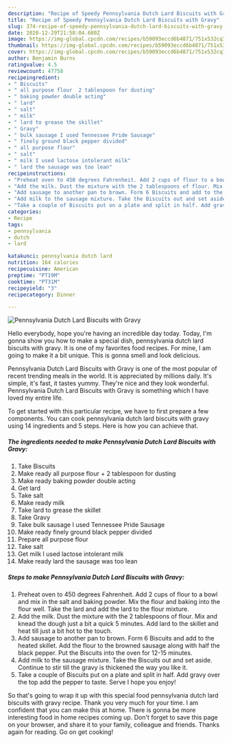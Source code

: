 ```yaml
---
description: "Recipe of Speedy Pennsylvania Dutch Lard Biscuits with Gravy"
title: "Recipe of Speedy Pennsylvania Dutch Lard Biscuits with Gravy"
slug: 374-recipe-of-speedy-pennsylvania-dutch-lard-biscuits-with-gravy
date: 2020-12-29T21:58:04.680Z
image: https://img-global.cpcdn.com/recipes/b59093eccd6b4871/751x532cq70/pennsylvania-dutch-lard-biscuits-with-gravy-recipe-main-photo.jpg
thumbnail: https://img-global.cpcdn.com/recipes/b59093eccd6b4871/751x532cq70/pennsylvania-dutch-lard-biscuits-with-gravy-recipe-main-photo.jpg
cover: https://img-global.cpcdn.com/recipes/b59093eccd6b4871/751x532cq70/pennsylvania-dutch-lard-biscuits-with-gravy-recipe-main-photo.jpg
author: Benjamin Burns
ratingvalue: 4.5
reviewcount: 47758
recipeingredient:
- " Biscuits"
- " all purpose flour  2 tablespoon for dusting"
- " baking powder double acting"
- " lard"
- " salt"
- " milk"
- " lard to grease the skillet"
- " Gravy"
- " bulk sausage I used Tennessee Pride Sausage"
- " finely ground black pepper divided"
- " all purpose flour"
- " salt"
- " milk I used lactose intolerant milk"
- " lard the sausage was too lean"
recipeinstructions:
- "Preheat oven to 450 degrees Fahrenheit. Add 2 cups of flour to a bowl and mix in the salt and baking powder. Mix the flour and baking into the flour well. Take the lard and add the lard to the flour mixture."
- "Add the milk. Dust the mixture with the 2 tablespoons of flour. Mix and knead the dough just a bit a quick 5 minutes. Add lard to the skillet and heat till just a bit hot to the touch."
- "Add sausage to another pan to brown. Form 6 Biscuits and add to the heated skillet. Add the flour to the browned sausage along with half the black pepper. Put the Biscuits into the oven for 12-15 minutes."
- "Add milk to the sausage mixture. Take the Biscuits out and set aside. Continue to stir till the gravy is thickened the way you like it."
- "Take a couple of Biscuits put on a plate and split in half. Add gravy over the top add the pepper to taste. Serve I hope you enjoy!"
categories:
- Recipe
tags:
- pennsylvania
- dutch
- lard

katakunci: pennsylvania dutch lard 
nutrition: 164 calories
recipecuisine: American
preptime: "PT19M"
cooktime: "PT31M"
recipeyield: "3"
recipecategory: Dinner

---
```



![Pennsylvania Dutch Lard Biscuits with Gravy](https://img-global.cpcdn.com/recipes/b59093eccd6b4871/751x532cq70/pennsylvania-dutch-lard-biscuits-with-gravy-recipe-main-photo.jpg)

Hello everybody, hope you're having an incredible day today. Today, I'm gonna show you how to make a special dish, pennsylvania dutch lard biscuits with gravy. It is one of my favorites food recipes. For mine, I am going to make it a bit unique. This is gonna smell and look delicious.



Pennsylvania Dutch Lard Biscuits with Gravy is one of the most popular of recent trending meals in the world. It is appreciated by millions daily. It's simple, it's fast, it tastes yummy. They're nice and they look wonderful. Pennsylvania Dutch Lard Biscuits with Gravy is something which I have loved my entire life.


To get started with this particular recipe, we have to first prepare a few components. You can cook pennsylvania dutch lard biscuits with gravy using 14 ingredients and 5 steps. Here is how you can achieve that.

<!--inarticleads1-->

##### The ingredients needed to make Pennsylvania Dutch Lard Biscuits with Gravy:

1. Take  Biscuits
1. Make ready  all purpose flour + 2 tablespoon for dusting
1. Make ready  baking powder double acting
1. Get  lard
1. Take  salt
1. Make ready  milk
1. Take  lard to grease the skillet
1. Take  Gravy
1. Take  bulk sausage I used Tennessee Pride Sausage
1. Make ready  finely ground black pepper divided
1. Prepare  all purpose flour
1. Take  salt
1. Get  milk I used lactose intolerant milk
1. Make ready  lard the sausage was too lean




<!--inarticleads2-->

##### Steps to make Pennsylvania Dutch Lard Biscuits with Gravy:

1. Preheat oven to 450 degrees Fahrenheit. Add 2 cups of flour to a bowl and mix in the salt and baking powder. Mix the flour and baking into the flour well. Take the lard and add the lard to the flour mixture.
1. Add the milk. Dust the mixture with the 2 tablespoons of flour. Mix and knead the dough just a bit a quick 5 minutes. Add lard to the skillet and heat till just a bit hot to the touch.
1. Add sausage to another pan to brown. Form 6 Biscuits and add to the heated skillet. Add the flour to the browned sausage along with half the black pepper. Put the Biscuits into the oven for 12-15 minutes.
1. Add milk to the sausage mixture. Take the Biscuits out and set aside. Continue to stir till the gravy is thickened the way you like it.
1. Take a couple of Biscuits put on a plate and split in half. Add gravy over the top add the pepper to taste. Serve I hope you enjoy!




So that's going to wrap it up with this special food pennsylvania dutch lard biscuits with gravy recipe. Thank you very much for your time. I am confident that you can make this at home. There is gonna be more interesting food in home recipes coming up. Don't forget to save this page on your browser, and share it to your family, colleague and friends. Thanks again for reading. Go on get cooking!
